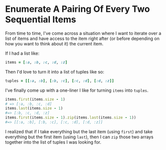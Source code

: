 # Enumerate A Pairing Of Every Two Sequential Items

From time to time, I've come across a situation where I want to iterate over a
list of items and have access to the item right after (or before depending on
how you want to think about it) the current item.

If I had a list like:

```ruby
items = [:a, :b, :c, :d, :z]
```

Then I'd love to turn it into a list of tuples like so:

```ruby
tuples = [[:a, :b], [:b, :c], [:c, :d], [:d, :z]]
```

I've finally come up with a one-liner I like for turning `items` into `tuples`.

```ruby
items.first(items.size - 1)
# => [:a, :b, :c, :d]
items.last(items.size - 1)
#=> [:b, :c, :d, :z]
items.first(items.size - 1).zip(items.last(items.size - 1))
#=> [[:a, :b], [:b, :c], [:c, :d], [:d, :z]]
```

I realized that if I take everything but the last item (using `first`) and take
everything but the first item (using `last`), then I can `zip` those two arrays
together into the list of tuples I was looking for.
